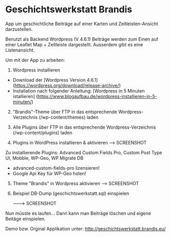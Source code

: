 # Geschichtswerkstatt Brandis
App um geschichtliche Beiträge auf einer Karten und Zeitleisten-Ansicht darzustellen.

Benutzt als Backend Wordpress (V 4.6.1)
Beiträge werden zum Einen auf einer Leaflet Map + Zeitleiste dargestellt.
Ausserdem gibt es eine Listenansicht.

Um mit der App zu arbeiten:

1. Wordpress installieren
  - Download der [Wordpress Version 4.6.1] (https://wordpress.org/download/release-archive/)
  - Installation nach folgender Anleitung:
    [Wordpress in 5 Minuten istallieren] (https://www.blogaufbau.de/wordpress-installieren-in-5-minuten/)
    
2. "Brandis"-Theme über FTP in das entsprechende Wordpress-Verzeichnis (/wp-content/themes) laden 

3. Alle Plugins über FTP in das entsprechende Wordpress-Verzeichnis (/wp-content/plugins) laden

4. Plugins in WordPress installieren & aktivieren --> SCREENSHOT

  Zu installierende Plugins: Advanced Custom Fields Pro, Custom Post Type UI, Mobble, WP-Geo, WP Migrate DB
  
  - advanced-custom-fields-pro lizensieren!
  - Google Api Key für WP-Geo holen!
  
5. Theme "Brandis" in Wordpress aktivieren --> SCREENSHOT

6. Beispiel DB-Dump (geschichtswerkstatt.sql) einspielen
  
    ---> SCREENSHOT

Nun müsste es laufen...
Dann kann man Beiträge löschen und eigene Beitäge einspielen.

Demo bzw. Orginal Applikation unter: http://geschichtswerkstatt.brandis.eu/
